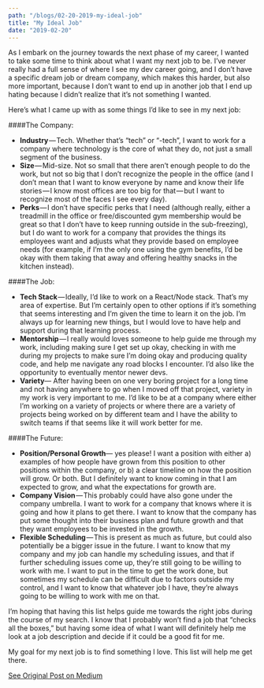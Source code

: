 ```yaml
---
path: "/blogs/02-20-2019-my-ideal-job"
title: "My Ideal Job"
date: "2019-02-20"
---
```


As I embark on the journey towards the next phase of my career, I wanted to take some time to think about what I want my next job to be. I’ve never really had a full sense of where I see my dev career going, and I don’t have a specific dream job or dream company, which makes this harder, but also more important, because I don’t want to end up in another job that I end up hating because I didn’t realize that it’s not something I wanted.

Here’s what I came up with as some things I’d like to see in my next job:

####The Company:
* **Industry** — Tech. Whether that’s “tech” or “-tech”, I want to work for a company where technology is the core of what they do, not just a small segment of the business.
* **Size** — Mid-size. Not so small that there aren’t enough people to do the work, but not so big that I don’t recognize the people in the office (and I don’t mean that I want to know everyone by name and know their life stories — I know most offices are too big for that — but I want to recognize most of the faces I see every day).
* **Perks** — I don’t have specific perks that I need (although really, either a treadmill in the office or free/discounted gym membership would be great so that I don’t have to keep running outside in the sub-freezing), but I do want to work for a company that provides the things its employees want and adjusts what they provide based on employee needs (for example, if I’m the only one using the gym benefits, I’d be okay with them taking that away and offering healthy snacks in the kitchen instead).

####The Job:
* **Tech Stack** — Ideally, I’d like to work on a React/Node stack. That’s my area of expertise. But I’m certainly open to other options if it’s something that seems interesting and I’m given the time to learn it on the job. I’m always up for learning new things, but I would love to have help and support during that learning process.
* **Mentorship** — I really would loves someone to help guide me through my work, including making sure I get set up okay, checking in with me during my projects to make sure I’m doing okay and producing quality code, and help me navigate any road blocks I encounter. I’d also like the opportunity to eventually mentor newer devs.
* **Variety**— After having been on one very boring project for a long time and not having anywhere to go when I moved off that project, variety in my work is very important to me. I’d like to be at a company where either I’m working on a variety of projects or where there are a variety of projects being worked on by different team and I have the ability to switch teams if that seems like it will work better for me.

####The Future:
* **Position/Personal Growth**— yes please! I want a position with either a) examples of how people have grown from this position to other positions within the company, or b) a clear timeline on how the position will grow. Or both. But I definitely want to know coming in that I am expected to grow, and what the expectations for growth are.
* **Company Vision** — This probably could have also gone under the company umbrella. I want to work for a company that knows where it is going and how it plans to get there. I want to know that the company has put some thought into their business plan and future growth and that they want employees to be invested in the growth.
* **Flexible Scheduling** — This is present as much as future, but could also potentially be a bigger issue in the future. I want to know that my company and my job can handle my scheduling issues, and that if further scheduling issues come up, they’re still going to be willing to work with me. I want to put in the time to get the work done, but sometimes my schedule can be difficult due to factors outside my control, and I want to know that whatever job I have, they’re always going to be willing to work with me on that.

I’m hoping that having this list helps guide me towards the right jobs during the course of my search. I know that I probably won’t find a job that “checks all the boxes,” but having some idea of what I want will definitely help me look at a job description and decide if it could be a good fit for me.

My goal for my next job is to find something I love. This list will help me get there.

[See Original Post on Medium](https://medium.com/@sarahscode/my-ideal-job-24322cf13ab9)
